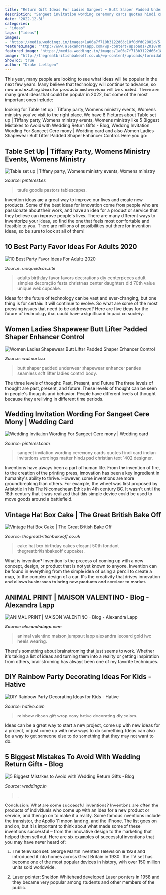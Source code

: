 ```yaml
---
title: "Return Gift Ideas For Ladies Sangeet ~ Butt Shaper Padded Underwear Shapewear Enhancer Panties Seamless Soft Lifter Ladies Control Body"
description: "Sangeet invitation wording ceremony cards quotes hindi card indian invitations wordings matter hindu psd christian text 1402 designer"
date: "2022-12-31"
categories:
- "ideas"
tags: ["ideas"]
images:
- "https://media.weddingz.in/images/1a06a7f718b3122d66c18f0dfd02802d/5-biggest-mistakes-to-avoid-with-wedding-return-gifts-mistake-1-cheap-or-complicated-diy-wedding-return-gifts-2.jpg"
featuredImage: "http://www.alexandralapp.com/wp-content/uploads/2018/09/Animal-Print_Alexandra-Lapp_IWC_3-1.jpg"
featured_image: "https://media.weddingz.in/images/1a06a7f718b3122d66c18f0dfd02802d/5-biggest-mistakes-to-avoid-with-wedding-return-gifts-mistake-1-cheap-or-complicated-diy-wedding-return-gifts-2.jpg"
image: "http://thegreatbritishbakeoff.co.uk/wp-content/uploads/formidable/image259.jpg"
ShowToc: true
author: "Drake Luettgen"
---
```



This year, many people are looking to see what ideas will be popular in the next few years. Many believe that technology will continue to advance, so new and exciting ideas for products and services will be created. There are many great ideas that could be popular in 2022, but some of the most important ones include: 

	

		
looking for Table set up | Tiffany party, Womens ministry events, Womens ministry you've visit to the right place. We have 8 Pictures about Table set up | Tiffany party, Womens ministry events, Womens ministry like 5 Biggest Mistakes to Avoid with Wedding Return Gifts - Blog, Wedding Invitation Wording For Sangeet Cere mony | Wedding card and also Women Ladies Shapewear Butt Lifter Padded Shaper Enhancer Control. Here you go:
		
    
## Table Set Up | Tiffany Party, Womens Ministry Events, Womens Ministry

<img loading=lazy src="https://i.pinimg.com/originals/91/6b/b9/916bb91477d246ad83ee95021278bd44.jpg" onerror="this.onerror=null;this.src='https://tse3.mm.bing.net/th?id=OIP.Li2kxFG4uD9QG7C_79AmiAHaJ4&amp;pid=15.1';" alt="Table set up | Tiffany party, Womens ministry events, Womens ministry">

_Source: pinterest.es_

>taufe goodie pastors tablescapes. 

	

Invention ideas are a great way to improve our lives and create new products. Some of the best ideas for innovation come from people who are passionate about their work, and have an idea for a product or service that they believe can improve people's lives. There are many different ways to inventorize your ideas, so find the one that feels most comfortable and feasible to you. There are millions of possibilities out there for invention ideas, so be sure to look at all of them!

    
## 10 Best Party Favor Ideas For Adults 2020

<img loading=lazy src="https://www.uniqueideas.site/wp-content/uploads/unique-party-favor-ideas-for-adults-my-web-value.jpg" onerror="this.onerror=null;this.src='https://tse2.mm.bing.net/th?id=OIP.y7Hkr1f2lFLbjPTPOjGLVgHaLH&amp;pid=15.1';" alt="10 Best Party Favor Ideas For Adults 2020">

_Source: uniqueideas.site_

>adults birthday favor favors decorations diy centerpieces adult simples decoração festa christmas center daughters did 70th value unique web cupcake. 

	

Ideas for the future of technology can be vast and ever-changing, but one thing is for certain: It will continue to evolve. So what are some of the most pressing issues that need to be addressed? Here are five ideas for the future of technology that could have a significant impact on society.

    
## Women Ladies Shapewear Butt Lifter Padded Shaper Enhancer Control

<img loading=lazy src="https://i5.walmartimages.com/asr/ec944088-1520-48e0-b0b6-bf01486607fc.7d5252f49d6b4bbc82b510537d7be04d.jpeg" onerror="this.onerror=null;this.src='https://tse4.mm.bing.net/th?id=OIP.VsAzGVpan00UCt7r3z8nMwHaHa&amp;pid=15.1';" alt="Women Ladies Shapewear Butt Lifter Padded Shaper Enhancer Control">

_Source: walmart.ca_

>butt shaper padded underwear shapewear enhancer panties seamless soft lifter ladies control body. 

	

The three levels of thought: Past, Present, and Future
The three levels of thought are past, present, and future. These levels of thought can be seen in people's thoughts and behavior. People have different levels of thought because they are living in different time periods.

    
## Wedding Invitation Wording For Sangeet Cere Mony | Wedding Card

<img loading=lazy src="https://i.pinimg.com/736x/a5/6a/b4/a56ab4cf633fbaef48f8290af31d6256.jpg" onerror="this.onerror=null;this.src='https://tse1.mm.bing.net/th?id=OIP.9erfLsTpT2yO40nBlrX51gHaHW&amp;pid=15.1';" alt="Wedding Invitation Wording For Sangeet Cere mony | Wedding card">

_Source: pinterest.com_

>sangeet invitation wording ceremony cards quotes hindi card indian invitations wordings matter hindu psd christian text 1402 designer. 

	

Inventions have always been a part of human life. From the invention of fire, to the creation of the printing press, innovation has been a key ingredient in humanity's ability to thrive. However, some inventions are more groundbreaking than others. For example, the wheel was first proposed by Aristotle in his The Nicomachean Ethics in 4th century BC. It wasn't until the 18th century that it was realized that this simple device could be used to move goods around a battlefield.

    
## Vintage Hat Box Cake | The Great British Bake Off

<img loading=lazy src="http://thegreatbritishbakeoff.co.uk/wp-content/uploads/formidable/image259.jpg" onerror="this.onerror=null;this.src='https://tse4.mm.bing.net/th?id=OIP.5EuZz08OFR1_a_n22LhPGQHaIW&amp;pid=15.1';" alt="Vintage Hat Box Cake | The Great British Bake Off">

_Source: thegreatbritishbakeoff.co.uk_

>cake hat box birthday cakes elegant 50th fondant thegreatbritishbakeoff cupcakes. 

	

What is invention?
Invention is the process of coming up with a new concept, design, or product that is not yet known to anyone. Invention can be found in everything from the simple idea of using a pencil to create a map, to the complex design of a car. It's the creativity that drives innovation and allows businesses to bring new products and services to market.

    
## ANIMAL PRINT | MAISON VALENTINO - Blog - Alexandra Lapp

<img loading=lazy src="http://www.alexandralapp.com/wp-content/uploads/2018/09/Animal-Print_Alexandra-Lapp_IWC_3-1.jpg" onerror="this.onerror=null;this.src='https://tse4.mm.bing.net/th?id=OIP.uTMLIO5kGrxI-a4E3amM5wHaLH&amp;pid=15.1';" alt="ANIMAL PRINT | MAISON VALENTINO - Blog - Alexandra Lapp">

_Source: alexandralapp.com_

>animal valentino maison jumpsuit lapp alexandra leopard gold iwc heels wearing. 

	

There's something about brainstroming that just seems to work. Whether it's taking a list of ideas and turning them into a reality or getting inspiration from others, brainstroming has always been one of my favorite techniques.

    
## DIY Rainbow Party Decorating Ideas For Kids - Hative

<img loading=lazy src="https://hative.com/wp-content/uploads/2014/11/diy-rainbow-party-decorating-ideas/13-easy-rainbow-ribbon-gift-wrap.jpg" onerror="this.onerror=null;this.src='https://tse1.mm.bing.net/th?id=OIP.Jh9i7jdrY48ydNu8rUeegQHaLG&amp;pid=15.1';" alt="DIY Rainbow Party Decorating Ideas for Kids - Hative">

_Source: hative.com_

>rainbow ribbon gift wrap easy hative decorating diy colors. 

	

Ideas can be a great way to start a new project, come up with new ideas for a project, or just come up with new ways to do something. Ideas can also be a way to get someone else to do something that they may not want to do.

    
## 5 Biggest Mistakes To Avoid With Wedding Return Gifts - Blog

<img loading=lazy src="https://media.weddingz.in/images/1a06a7f718b3122d66c18f0dfd02802d/5-biggest-mistakes-to-avoid-with-wedding-return-gifts-mistake-1-cheap-or-complicated-diy-wedding-return-gifts-2.jpg" onerror="this.onerror=null;this.src='https://tse1.mm.bing.net/th?id=OIP.Q4eX4rd62XdP0-DUacfK5QHaLH&amp;pid=15.1';" alt="5 Biggest Mistakes to Avoid with Wedding Return Gifts - Blog">

_Source: weddingz.in_

>. 

	

Conclusion: What are some successful inventions?
Inventions are often the products of individuals who come up with an idea for a new product or service, and then go on to make it a reality. Some famous inventions include the transistor, the Apollo 11 moon landing, and the iPhone. The list goes on and on, but it is important to think about what made some of these inventions successful – from the innovative design to the marketing that helped them sell out. Here are six examples of successful inventions that you may have never heard of:
1. The television set: George Martin invented Television in 1928 and introduced it into homes across Great Britain in 1930. The TV set has become one of the most popular devices in history, with over 150 million units sold worldwide.

2. Laser pointer: Sheldon Whitehead developed Laser pointers in 1958 and they became very popular among students and other members of the public.

